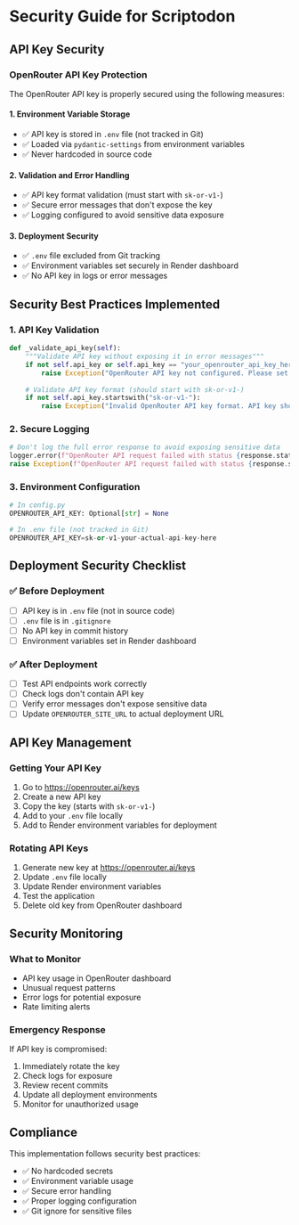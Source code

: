 # Security Guide for Scriptodon

## API Key Security

### OpenRouter API Key Protection

The OpenRouter API key is properly secured using the following measures:

#### 1. Environment Variable Storage
- ✅ API key is stored in `.env` file (not tracked in Git)
- ✅ Loaded via `pydantic-settings` from environment variables
- ✅ Never hardcoded in source code

#### 2. Validation and Error Handling
- ✅ API key format validation (must start with `sk-or-v1-`)
- ✅ Secure error messages that don't expose the key
- ✅ Logging configured to avoid sensitive data exposure

#### 3. Deployment Security
- ✅ `.env` file excluded from Git tracking
- ✅ Environment variables set securely in Render dashboard
- ✅ No API key in logs or error messages

## Security Best Practices Implemented

### 1. API Key Validation
```python
def _validate_api_key(self):
    """Validate API key without exposing it in error messages"""
    if not self.api_key or self.api_key == "your_openrouter_api_key_here":
        raise Exception("OpenRouter API key not configured. Please set OPENROUTER_API_KEY in your .env file.")
    
    # Validate API key format (should start with sk-or-v1-)
    if not self.api_key.startswith("sk-or-v1-"):
        raise Exception("Invalid OpenRouter API key format. API key should start with 'sk-or-v1-'")
```

### 2. Secure Logging
```python
# Don't log the full error response to avoid exposing sensitive data
logger.error(f"OpenRouter API request failed with status {response.status}")
raise Exception(f"OpenRouter API request failed with status {response.status}")
```

### 3. Environment Configuration
```python
# In config.py
OPENROUTER_API_KEY: Optional[str] = None

# In .env file (not tracked in Git)
OPENROUTER_API_KEY=sk-or-v1-your-actual-api-key-here
```

## Deployment Security Checklist

### ✅ Before Deployment
- [ ] API key is in `.env` file (not in source code)
- [ ] `.env` file is in `.gitignore`
- [ ] No API key in commit history
- [ ] Environment variables set in Render dashboard

### ✅ After Deployment
- [ ] Test API endpoints work correctly
- [ ] Check logs don't contain API key
- [ ] Verify error messages don't expose sensitive data
- [ ] Update `OPENROUTER_SITE_URL` to actual deployment URL

## API Key Management

### Getting Your API Key
1. Go to https://openrouter.ai/keys
2. Create a new API key
3. Copy the key (starts with `sk-or-v1-`)
4. Add to your `.env` file locally
5. Add to Render environment variables for deployment

### Rotating API Keys
1. Generate new key at https://openrouter.ai/keys
2. Update `.env` file locally
3. Update Render environment variables
4. Test the application
5. Delete old key from OpenRouter dashboard

## Security Monitoring

### What to Monitor
- API key usage in OpenRouter dashboard
- Unusual request patterns
- Error logs for potential exposure
- Rate limiting alerts

### Emergency Response
If API key is compromised:
1. Immediately rotate the key
2. Check logs for exposure
3. Review recent commits
4. Update all deployment environments
5. Monitor for unauthorized usage

## Compliance

This implementation follows security best practices:
- ✅ No hardcoded secrets
- ✅ Environment variable usage
- ✅ Secure error handling
- ✅ Proper logging configuration
- ✅ Git ignore for sensitive files 